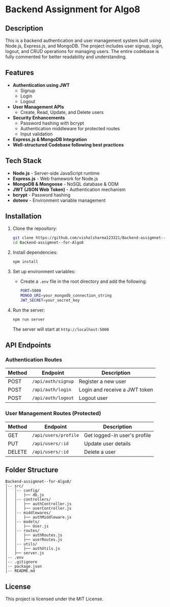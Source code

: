 # Backend Assignment for Algo8

## Description
This is a backend authentication and user management system built using Node.js, Express.js, and MongoDB. The project includes user signup, login, logout, and CRUD operations for managing users. The entire codebase is fully commented for better readability and understanding.

## Features
- **Authentication using JWT**
  - Signup
  - Login
  - Logout
- **User Management APIs**
  - Create, Read, Update, and Delete users
- **Security Enhancements**
  - Password hashing with bcrypt
  - Authentication middleware for protected routes
  - Input validation
- **Express.js & MongoDB Integration**
- **Well-structured Codebase following best practices**

## Tech Stack
- **Node.js** - Server-side JavaScript runtime
- **Express.js** - Web framework for Node.js
- **MongoDB & Mongoose** - NoSQL database & ODM
- **JWT (JSON Web Token)** - Authentication mechanism
- **bcrypt** - Password hashing
- **dotenv** - Environment variable management

## Installation

1. Clone the repository:
   ```sh
   git clone https://github.com/vishalsharma123321/Backend-assigmnet--for-Algo8.git
   cd Backend-assigmnet--for-Algo8
   ```

2. Install dependencies:
   ```sh
   npm install
   ```

3. Set up environment variables:
   - Create a `.env` file in the root directory and add the following:
     ```sh
     PORT=5000
     MONGO_URI=your_mongodb_connection_string
     JWT_SECRET=your_secret_key
     ```

4. Run the server:
   ```sh
   npm run server
   ```
   The server will start at `http://localhost:5000`

## API Endpoints

### Authentication Routes
| Method | Endpoint         | Description      |
|--------|-----------------|------------------|
| POST   | `/api/auth/signup` | Register a new user |
| POST   | `/api/auth/login`  | Login and receive a JWT token |
| POST   | `/api/auth/logout` | Logout user |

### User Management Routes (Protected)
| Method | Endpoint         | Description      |
|--------|-----------------|------------------|
| GET    | `/api/users/profile` | Get logged-in user's profile |
| PUT    | `/api/users/:id` | Update user details |
| DELETE | `/api/users/:id` | Delete a user |

## Folder Structure
```
Backend-assigmnet--for-Algo8/
│-- src/
│   │-- config/
│   │   ├── db.js
│   │-- controllers/
│   │   ├── authController.js
│   │   ├── userController.js
│   │-- middlewares/
│   │   ├── authMiddleware.js
│   │-- models/
│   │   ├── User.js
│   │-- routes/
│   │   ├── authRoutes.js
│   │   ├── userRoutes.js
│   │-- utils/
│   │   ├── authUtils.js
│   ├── server.js
│-- .env
│-- .gitignore
│-- package.json
│-- README.md
```


## License
This project is licensed under the MIT License.
